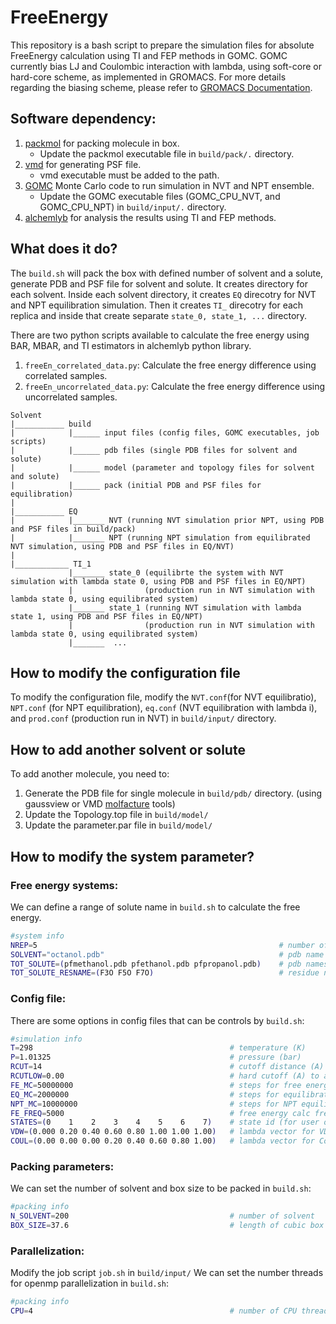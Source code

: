 # FreeEnergy
This repository is a bash script to prepare the simulation files for absolute FreeEnergy calculation using TI and FEP methods in GOMC.
GOMC currently bias LJ and Coulombic interaction with lambda, using soft-core or hard-core scheme, as implemented in GROMACS. For more details regarding the biasing scheme, please refer to [GROMACS Documentation](http://manual.gromacs.org/documentation/2019/reference-manual/functions/free-energy-interactions.html). 

## Software dependency:
1. [packmol](http://leandro.iqm.unicamp.br/packmol/versionhistory/) for packing molecule in box. 
    - Update the packmol executable file in `build/pack/.` directory.
2. [vmd](https://www.ks.uiuc.edu/Development/Download/download.cgi?PackageName=VMD) for generating PSF file.
    - vmd executable must be added to the path.
3. [GOMC](https://github.com/GOMC-WSU/GOMC/tree/FreeEnergy) Monte Carlo code to run simulation in NVT and NPT ensemble.
    - Update the GOMC executable files (GOMC_CPU_NVT, and GOMC_CPU_NPT) in `build/input/.` directory.
4. [alchemlyb](https://github.com/alchemistry/alchemlyb) for analysis the results using TI and FEP methods.

## What does it do?
The `build.sh` will pack the box with defined number of solvent and a solute, generate PDB and PSF file for solvent and solute. It creates directory for each solvent. Inside each solvent directory, it creates `EQ` direcotry for NVT and NPT equilibration simulation. Then it creates `TI_` direcotry for each replica and inside that create separate `state_0, state_1, ...` directory.

There are two python scripts available to calculate the free energy using BAR, MBAR, and TI estimators in alchemlyb python library.
1. `freeEn_correlated_data.py`: Calculate the free energy difference using correlated samples.
2. `freeEn_uncorrelated_data.py`: Calculate the free energy difference using uncorrelated samples.

```
Solvent
|___________ build
|            |______ input files (config files, GOMC executables, job scripts)
|            |______ pdb files (single PDB files for solvent and solute)
|            |______ model (parameter and topology files for solvent and solute)
|            |______ pack (initial PDB and PSF files for equilibration)
|
|___________ EQ
|            |_______ NVT (running NVT simulation prior NPT, using PDB and PSF files in build/pack)
|            |_______ NPT (running NPT simulation from equilibrated NVT simulation, using PDB and PSF files in EQ/NVT)
|
|____________ TI_1
             |_______ state_0 (equilibrte the system with NVT simulation with lambda state 0, using PDB and PSF files in EQ/NPT) 
             |                (production run in NVT simulation with lambda state 0, using equilibrated system)
             |_______ state_1 (running NVT simulation with lambda state 1, using PDB and PSF files in EQ/NPT)
             |                (production run in NVT simulation with lambda state 0, using equilibrated system)
             |_______  ...
  ```
  
## How to modify the configuration file
To modify the configuration file, modify the `NVT.conf`(for NVT equilibratio), `NPT.conf` (for NPT equilibration), `eq.conf` (NVT equilibration with lambda i), and `prod.conf` (production run in NVT) in `build/input/` directory.

## How to add another solvent or solute
To add another molecule, you need to:
1.  Generate the PDB file for single molecule in `build/pdb/` directory. (using gaussview or VMD [molfacture](https://www.ks.uiuc.edu/Research/vmd/plugins/molefacture/) tools)
2.  Update the Topology.top file in `build/model/`
3.  Update the parameter.par file in `build/model/`

## How to modify the system parameter?
### Free energy systems:
We can define a range of solute name in `build.sh` to calculate the free energy.
```bash
#system info
NREP=5                                                      # number of TI replica
SOLVENT="octanol.pdb"                                       # pdb name of solvent
TOT_SOLUTE=(pfmethanol.pdb pfethanol.pdb pfpropanol.pdb)    # pdb names of solute 
TOT_SOLUTE_RESNAME=(F3O F5O F7O)                            # residue name of solute 
```

### Config file:
There are some options in config files that can be controls by `build.sh`:
```bash
#simulation info
T=298                                            # temperature (K)
P=1.01325                                        # pressure (bar)
RCUT=14                                          # cutoff distance (A)
RCUTLOW=0.00                                     # hard cutoff (A) to avoid overlap
FE_MC=50000000                                   # steps for free energy simulation
EQ_MC=2000000                                    # steps for equilibration simulation (both NVT.conf and eq.conf)
NPT_MC=10000000                                  # steps for NPT equilibration simulation
FE_FREQ=5000                                     # free energy calc frequency
STATES=(0    1    2    3    4    5    6    7)    # state id (for user only) 
VDW=(0.000 0.20 0.40 0.60 0.80 1.00 1.00 1.00)   # lambda vector for VDW
COUL=(0.00 0.00 0.00 0.20 0.40 0.60 0.80 1.00)   # lambda vector for Coulomb
```

### Packing parameters:
We can set the number of solvent and box size to be packed in `build.sh`:
```bash
#packing info 
N_SOLVENT=200                                    # number of solvent
BOX_SIZE=37.6                                    # length of cubic box (A)
```

### Parallelization:
Modify the job script `job.sh` in `build/input/`
We can set the number threads for openmp parallelization in `build.sh`:
```bash
#packing info 
CPU=4                                            # number of CPU threads
```
